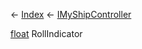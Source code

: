 ← [Index](Api-Index) ← [IMyShipController](Sandbox.ModAPI.Ingame.IMyShipController)

[float](System.Single) RollIndicator